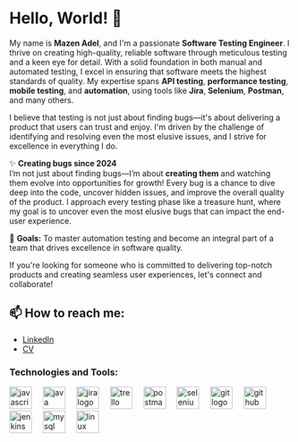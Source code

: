 # <h1>Hello, World! 👋</h1>

My name is **Mazen Adel**, and I'm a passionate **Software Testing Engineer**. I thrive on creating high-quality, reliable software through meticulous testing and a keen eye for detail. With a solid foundation in both manual and automated testing, I excel in ensuring that software meets the highest standards of quality. My expertise spans **API testing**, **performance testing**, **mobile testing**, and **automation**, using tools like **Jira**, **Selenium**, **Postman**, and many others.

I believe that testing is not just about finding bugs—it's about delivering a product that users can trust and enjoy. I'm driven by the challenge of identifying and resolving even the most elusive issues, and I strive for excellence in everything I do.

✨ **Creating bugs since 2024**  
I’m not just about finding bugs—I’m about **creating them** and watching them evolve into opportunities for growth! Every bug is a chance to dive deep into the code, uncover hidden issues, and improve the overall quality of the product. I approach every testing phase like a treasure hunt, where my goal is to uncover even the most elusive bugs that can impact the end-user experience.

🎯 **Goals:** To master automation testing and become an integral part of a team that drives excellence in software quality.

If you're looking for someone who is committed to delivering top-notch products and creating seamless user experiences, let's connect and collaborate!

## 📫 How to reach me:
- [LinkedIn](https://www.linkedin.com/in/mazenadel23/)
- [CV](https://drive.google.com/file/d/13QTKbQDh0PsGMFPj_cy7qA-yGhbeuWSl/view)

### Technologies and Tools:

<div align="left">
  <img src="https://cdn.jsdelivr.net/gh/devicons/devicon/icons/javascript/javascript-original.svg" height="40" alt="javascript logo"  />
  <img width="12" />
  <img src="https://cdn.jsdelivr.net/gh/devicons/devicon/icons/java/java-original.svg" height="40" alt="java logo"  />
  <img width="12" />
  <img src="https://cdn.simpleicons.org/jira/0052CC" height="40" alt="jira logo"  />
  <img width="12" />
  <img src="https://cdn.simpleicons.org/trello/0052CC" height="40" alt="trello logo"  />
  <img width="12" />
  <img src="https://skillicons.dev/icons?i=postman" height="40" alt="postman logo"  />
  <img width="12" />
  <img src="https://skillicons.dev/icons?i=selenium" height="40" alt="selenium logo"  />
  <img width="12" />
  <img src="https://skillicons.dev/icons?i=git" height="40" alt="git logo"  />
  <img width="12" />
  <img src="https://skillicons.dev/icons?i=github" height="40" alt="github logo"  />
  <img width="12" />
  <img src="https://skillicons.dev/icons?i=jenkins" height="40" alt="jenkins logo"  />
  <img width="12" />
  <img src="https://cdn.simpleicons.org/mysql/4479A1" height="40" alt="mysql logo"  />
  <img width="12" />
  <img src="https://cdn.jsdelivr.net/gh/devicons/devicon/icons/linux/linux-original.svg" height="40" alt="linux logo"  />
</div>
